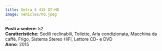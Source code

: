 ```yaml
---
title: Setra S 415 GT-HD
image: vehicles/hd.jpeg
---
```


**Posti a sedere:** 52<br>
**Caratteristiche:** Sedili reclinabili, Toilette, Aria condizionata, Macchina da caffè, Frigo, Sistema Stereo HiFi, Lettore CD- e DVD<br>
**Anno**: 2015<br>

